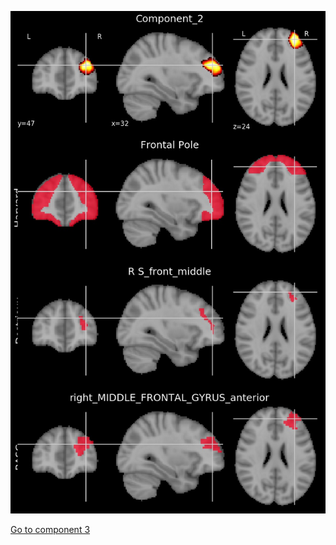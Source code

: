 ![2](preliminary/2.jpg "Component 2")

[Go to component 3](https://parietal-inria.github.io/MODL_atlas/128/3 "Component 3")
